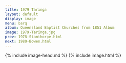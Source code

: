 ```yaml
---
title: 1979 Taringa
layout: default
display: image
menu: barq
album: Queensland Baptist Churches from 1851 Album
image: 1979-Taringa.jpg
prev: 1978-Stanthorpe.html
next: 1980-Bowen.html
---
```

{% include image-head.md %}
{% include image.html %}